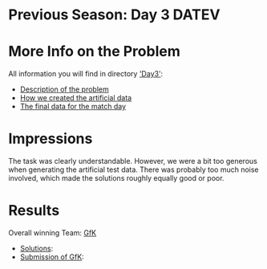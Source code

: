 # Previous Season: Day 3 DATEV

# More Info on the Problem
All information you will find in directory ['Day3'](Day3/):
- [Description of the problem](Day3/3_Hackathon_der_Franconian_Data_League.pdf)
- [How we created the artificial data](Day3/hackathon-data_creation-master.zip)
- [The final data for the match day](Day3/final_data.zip)

# Impressions
The task was clearly understandable. However, we were a bit too generous when generating the artificial test data. There was probably too much noise involved, which made the solutions roughly equally good or poor.


# Results
Overall winning Team: [GfK](https://www.linkedin.com/company/gfk-an-niq-company)
- [Solutions](Day3/Presentation_Solutions_without_winners.pdf): 
- [Submission of GfK](Day3/DSL_Datev-Challenge_GfK_submission.pdf): 
